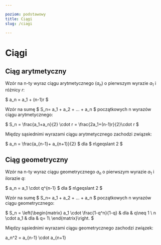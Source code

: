 ```yaml
---

poziom: podstawowy
title: Ciągi
slug: /ciagi

---
```

# Ciągi
## Ciąg arytmetyczny
Wzór na n-ty wyraz ciągu arytmetycznego ($a_n$) o pierwszym wyrazie $a_1$ i różnicy $r$:

$ a_n = a_1 + (n-1)r $

Wzór na sumę $ S_n= a_1 + a_2 + ... + a_n $ początkowych n wyrazów ciągu arytmetycznego:

$ S_n = \frac{a_1+a_n}{2} \cdot r = \frac{2a_1+(n-1)r}{2}\cdot r $

Między sąsiednimi wyrazami ciągu arytmetycznego zachodzi związek:

$ a_n = \frac{a_{n-1}+ a_{n+1}}{2} $ dla $ n\geqslant 2 $

## Ciąg geometryczny

Wzór na n-ty wyraz ciągu geometrycznego $a_n$ o pierwszym wyrazie $a_1$ i ilorazie $q$:

$ a_n = a_1 \cdot q^{n-1} $ dla $ n\geqslant 2 $

Wzór na sumę $ S_n= a_1 + a_2 + ... + a_n $ początkowych n wyrazów ciągu geometrycznego:

$ S_n = \left\{\begin{matrix} a_1 \cdot \frac{1-q^n}{1-q} & dla & q\neq 1 \\ n \cdot a_1 &  dla & q= 1\\ \end{matrix}\right. $

Między sąsiednimi wyrazami ciągu geometrycznego zachodzi związek:

a_n^2 = a_{n-1} \cdot a_{n+1}